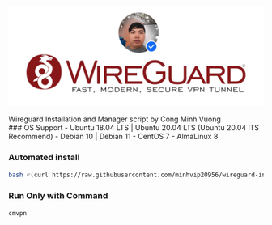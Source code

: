
<p align="center">
  <a href="https://www.facebook.com/vuongcongminh">
    <img src="banner.jpg" alt="Banner">
  </a>
</p>
Wireguard Installation and Manager script by Cong Minh Vuong
<br />
### OS Support
- Ubuntu 18.04 LTS | Ubuntu 20.04 LTS (Ubuntu 20.04 lTS Recommend)
- Debian 10 | Debian 11
- CentOS 7
- AlmaLinux 8

### Automated install
```bash
bash <(curl https://raw.githubusercontent.com/minhvip20956/wireguard-install/main/vpn.sh || wget -O - https://raw.githubusercontent.com/minhvip20956/wireguard-install/main/vpn.sh)
```

### Run Only with Command

```bash
cmvpn
```
